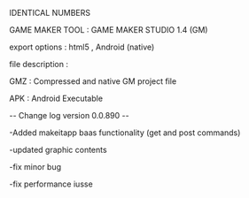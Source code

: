 IDENTICAL NUMBERS 

GAME MAKER TOOL : GAME MAKER STUDIO 1.4 (GM)

export options : html5 , Android (native)

file description :

GMZ : Compressed and native GM project file

APK : Android Executable


-- Change log version 0.0.890 --

-Added makeitapp baas functionality (get and post commands)

-updated graphic contents

-fix minor bug

-fix performance iusse
